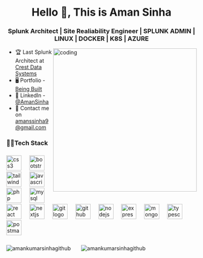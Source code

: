 <h1 align="center">Hello 👋, This is Aman Sinha</h1>
<h3 align="center">Splunk Architect | Site Realiability Engineer | SPLUNK ADMIN | LINUX | DOCKER | K8S | AZURE </h3>

<img
  align="right"
  alt="coding"
  width="380px"
  src="https://github.com/user-attachments/assets/a0738c80-5ab4-4ef4-a240-e4cc8b059f20"
/>





- 🏆 Last Splunk Architect at [Crest Data Systems](https://www.crestdata.ai/)
- 🖥️ Portfolio -[ Being Built](https://vercel.com/amankumar-sinhas-projects)
- 🚀 LinkedIn - [@AmanSinha](www.linkedin.com/in/aman-sinha-70359b162)
- 📧 Contact me on amanssinha9@gmail.com


<h3 align="left">🧑‍💻Tech Stack</h3>

###

<div align="left">

  <img src="https://cdn.jsdelivr.net/gh/devicons/devicon/icons/splunk/splunk-original-wordmark.svg" height="40" alt="css3 logo"  />
  <img width="13" />
  <img src="https://cdn.jsdelivr.net/gh/devicons/devicon/icons/terraform/terraform-original-wordmark.svg" height="40" alt="bootstrap logo"  />
  <img width="13" />
  <img src="https://cdn.jsdelivr.net/gh/devicons/devicon/icons/docker/docker-original-wordmark.svg" height="40" alt="tailwindcss logo"  />
  <img width="13" />
  <img src="https://cdn.jsdelivr.net/gh/devicons/devicon/icons/linux/linux-original.svg" height="40" alt="javascript logo"  />
  <img width="13" />
  <img src="https://cdn.jsdelivr.net/gh/devicons/devicon/icons/kubernetes/kubernetes-original-wordmark.svg" height="40" alt="php logo"  />
  <img width="13" />
  <img src="https://cdn.jsdelivr.net/gh/devicons/devicon/icons/amazonwebservices/amazonwebservices-original-wordmark.svg" height="40" alt="mysql logo"  />
  <img width="13" />
  <img src="https://cdn.jsdelivr.net/gh/devicons/devicon/icons/googlecloud/googlecloud-original-wordmark.svg" height="40" alt="react logo"  />
  <img width="13" />
  <img src="https://cdn.jsdelivr.net/gh/devicons/devicon/icons/azure/azure-original-wordmark.svg" height="40" alt="nextjs logo"  />
  <img width="13" />
  <img src="https://cdn.jsdelivr.net/gh/devicons/devicon/icons/git/git-original.svg" height="40" alt="git logo"  />
  <img width="13" />
  <img src="https://skillicons.dev/icons?i=github" height="40" alt="github logo"  />
  <img width="13" />
  <img src="https://cdn.jsdelivr.net/gh/devicons/devicon/icons/python/python-original-wordmark.svg" height="40" alt="nodejs logo"  />
  <img width="13" />
  <img src="https://cdn.jsdelivr.net/gh/devicons/devicon/icons/go/go-original.svg" height="40" alt="express logo"  />
  <img width="13" />
  <img src="https://cdn.jsdelivr.net/gh/devicons/devicon/icons/vscode/vscode-original-wordmark.svg" height="40" alt="mongodb logo"  />
  <img width="13" />
   <img src="https://cdn.jsdelivr.net/gh/devicons/devicon/icons/jenkins/jenkins-original.svg" height="40" alt="typescript logo"  />
  <img width="13" />
  <img src="https://cdn.simpleicons.org/postman/FF6C37" height="40" alt="postman logo"  />
  <img width="13" />
</div>

###

<p align="left">
  <img
    src="https://github-readme-stats.vercel.app/api/top-langs/?username=Amsinha-gittest&theme=nightowl&hide_border=false&include_all_commits=false&count_private=false&layout=compact"
    alt="amankumarsinhagithub"
  /> &nbsp; &nbsp; &nbsp;
  <img
    src="https://github-readme-streak-stats.herokuapp.com/?user=Amsinha-gittest&theme=nightowl&hide_border=false"
    alt="amankumarsinhagithub"
  />
</p>